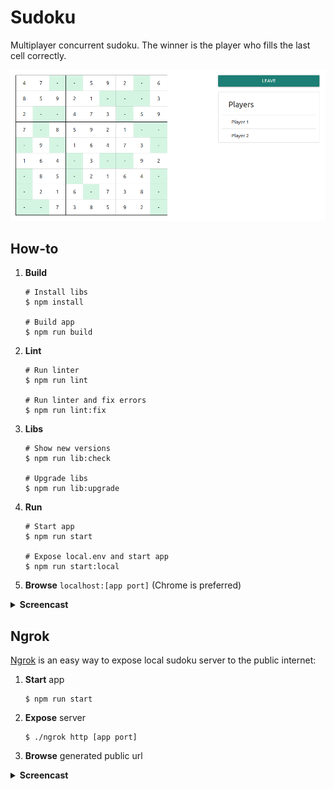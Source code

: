 # Sudoku

Multiplayer concurrent sudoku. The winner is the player who fills the last cell correctly.

![](asset/sudoku.png)

## How-to

1. **Build**
   ```shell
   # Install libs
   $ npm install
   
   # Build app
   $ npm run build
   ```
2. **Lint**
   ```shell
   # Run linter
   $ npm run lint
   
   # Run linter and fix errors
   $ npm run lint:fix
3. **Libs**
   ```shell
   # Show new versions
   $ npm run lib:check
   
   # Upgrade libs
   $ npm run lib:upgrade
   ```
4. **Run**
   ```shell
   # Start app
   $ npm run start
   
   # Expose local.env and start app
   $ npm run start:local
   ```
5. **Browse** `localhost:[app port]` (Chrome is preferred)
    

<details>
  <summary>
    <b>Screencast</b>
  </summary>
    <br>
    <img src="./asset/how-to-screencast.gif">
</details>

## Ngrok

[Ngrok](https://ngrok.com/) is an easy way to expose local sudoku server to the public internet:

1. **Start** app
   ```shell
   $ npm run start
   ```
2. **Expose** server
   ```shell
   $ ./ngrok http [app port]
   ```
3. **Browse** generated public url

<details>
  <summary>
    <b>Screencast</b>
  </summary>
    <br>
    <img src="./asset/ngrok-screencast.gif">
</details>
